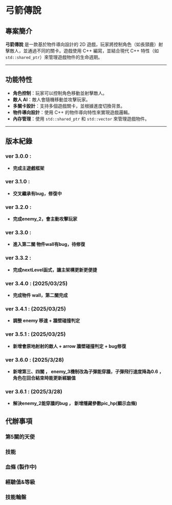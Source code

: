 # 弓箭傳說

## 專案簡介
**弓箭傳說** 是一款基於物件導向設計的 2D 遊戲，玩家將控制角色（如長頸鹿）射擊敵人，並通過不同的關卡。遊戲使用 C++ 編寫，並結合現代 C++ 特性（如 `std::shared_ptr`）來管理遊戲物件的生命週期。

---

## 功能特性
- **角色控制**：玩家可以控制角色移動並射擊敵人。
- **敵人 AI**：敵人會隨機移動並攻擊玩家。
- **多關卡設計**：支持多個遊戲關卡，並根據進度切換背景。
- **物件導向設計**：使用 C++ 的物件導向特性來實現遊戲邏輯。
- **內存管理**：使用 `std::shared_ptr` 和 `std::vector` 來管理遊戲物件。

---
<!-- 
W/A/S/D：移動角色
Q：射擊弓箭
P：顯示角色座標
ESC：退出遊戲 -->


## 版本紀錄
### ver 3.0.0 : 
- **完成主遊戲框架**

### ver 3.1.0 :
- **交叉繼承有bug，修復中**

### ver 3.2.0 :
- **完成enemy_2，會主動攻擊玩家**

### ver 3.3.0 :
- **進入第二關 物件wall有bug，待修復**

### ver 3.3.2 :
- **完成nextLevel函式，讓主架構更新更便捷**

### ver 3.4.0 : (2025/03/25)
- **完成物件 wall，第二關完成**

### ver 3.4.1 : (2025/03/25)
- **調整 enemy 移速 + 牆壁碰撞判定**

### ver 3.5.1 : (2025/03/25)
- **新增會原地射射的敵人 + arrow 牆壁碰撞判定 + bug修復**

### ver 3.6.0 : (2025/3/28)
- **新增第三、四關 ， enemy_3機制改為子彈能穿牆，子彈飛行速度降為0.6 ， 角色在回合結束時能更新經驗值**

### ver 3.6.1 : (2025/3/28)
- **解決enemy_2能穿牆的bug ， 新增隱藏參數pic_hp(顯示血條)**

## 代辦事項
### 第5關的天使
### 技能
### 血條 (製作中)
### 經驗值&等級
### 技能輪盤
